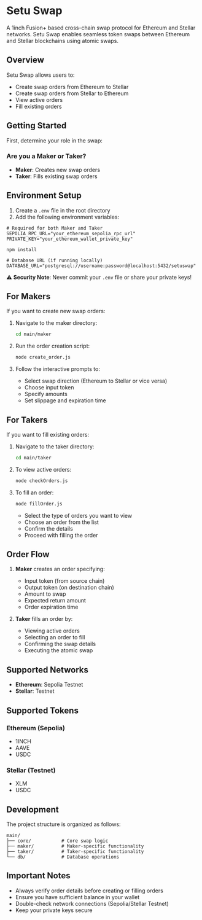 # Setu Swap

A 1inch Fusion+ based cross-chain swap protocol for Ethereum and Stellar networks. Setu Swap enables seamless token swaps between Ethereum and Stellar blockchains using atomic swaps.

## Overview

Setu Swap allows users to:

- Create swap orders from Ethereum to Stellar
- Create swap orders from Stellar to Ethereum
- View active orders
- Fill existing orders

## Getting Started

First, determine your role in the swap:

### Are you a Maker or Taker?

- **Maker**: Creates new swap orders
- **Taker**: Fills existing swap orders

## Environment Setup

1. Create a `.env` file in the root directory
2. Add the following environment variables:

```env
# Required for both Maker and Taker
SEPOLIA_RPC_URL="your_ethereum_sepolia_rpc_url"
PRIVATE_KEY="your_ethereum_wallet_private_key"

npm install

# Database URL (if running locally)
DATABASE_URL="postgresql://username:password@localhost:5432/setuswap"
```

⚠️ **Security Note**: Never commit your `.env` file or share your private keys!

## For Makers

If you want to create new swap orders:

1. Navigate to the maker directory:

   ```bash
   cd main/maker
   ```

2. Run the order creation script:

   ```bash
   node create_order.js
   ```

3. Follow the interactive prompts to:
   - Select swap direction (Ethereum to Stellar or vice versa)
   - Choose input token
   - Specify amounts
   - Set slippage and expiration time

## For Takers

If you want to fill existing orders:

1. Navigate to the taker directory:

   ```bash
   cd main/taker
   ```

2. To view active orders:

   ```bash
   node checkOrders.js
   ```

3. To fill an order:
   ```bash
   node fillOrder.js
   ```
   - Select the type of orders you want to view
   - Choose an order from the list
   - Confirm the details
   - Proceed with filling the order

## Order Flow

1. **Maker** creates an order specifying:

   - Input token (from source chain)
   - Output token (on destination chain)
   - Amount to swap
   - Expected return amount
   - Order expiration time

2. **Taker** fills an order by:
   - Viewing active orders
   - Selecting an order to fill
   - Confirming the swap details
   - Executing the atomic swap

## Supported Networks

- **Ethereum**: Sepolia Testnet
- **Stellar**: Testnet

## Supported Tokens

### Ethereum (Sepolia)

- 1INCH
- AAVE
- USDC

### Stellar (Testnet)

- XLM
- USDC

## Development

The project structure is organized as follows:

```
main/
├── core/           # Core swap logic
├── maker/          # Maker-specific functionality
├── taker/          # Taker-specific functionality
└── db/             # Database operations
```

## Important Notes

- Always verify order details before creating or filling orders
- Ensure you have sufficient balance in your wallet
- Double-check network connections (Sepolia/Stellar Testnet)
- Keep your private keys secure
